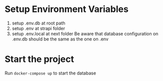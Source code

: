# Setup Environment Variables
1. setup .env.db at root path
2. setup .env at strapi folder
3. setup .env.local at next folder
Be aware that database configuration on .env.db should be the same as the one on .env

# Start the project
Run `docker-compose up` to start the database